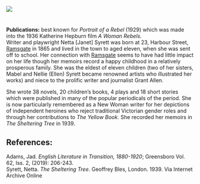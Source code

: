 <a href="https://www.kent-maps.online"><img src="https://www.kent-maps.online/juncture/ve-button.png"></a>
<param ve-config title="Netta Syrett  (17 March 1865-15 December 1943)" author="Dr Alyson Hunt" layout="vtl" banner="https://upload.wikimedia.org/wikipedia/commons/c/c0/Dream_days_%281922%29_%2814773133082%29.jpg">

<param ve-entity eid="Q736439" aliases="Ramsgate">
<param ve-entity eid="Q26321366" aliases="Harbour Street">

#

**Publications:** best known for _Portrait of a Rebel_ (1929) which was made into the 1936 Katherine Hepburn film _A Woman Rebels._   
Writer and playwright Netta [Janet] Syrett was born at 23, Harbour Street, [Ramsgate](/dickens/19c-ramsgate) in 1865 and  lived in the town to aged eleven, when she was sent off to school. Her connection with [Ramsgate](/dickens/19c-ramsgate) seems to have had little impact on her life though her memoirs record a happy childhood in a relatively prosperous family. She was the eldest of eleven children (two of her sisters, Mabel and Nellie (Ellen) Syrett became renowned artists who illustrated her works) and niece to the prolific writer and journalist Grant Allen.
<param ve-image url="https://upload.wikimedia.org/wikipedia/commons/3/3a/Ramsgate_Marina_-_geograph.org.uk_-_1907412.jpg" label="Ramsgate Marina" attribution="Ramsgate Marina by Don Barber, CC BY-SA 2.0, via Wikimedia Commons">
<param ve-image url="https://upload.wikimedia.org/wikipedia/commons/9/9d/Portrait_of_Grant_Allen_by_Walery.jpg" label="Grant Allen, Uncle of Netta Syrett" attribution="Walery, Public domain, via Wikimedia Commons">
<param ve-map center="Q26321366" zoom="15">

She wrote 38 novels, 20 children’s books, 4 plays and 18 short stories which were published in many of the popular periodicals of the period. She is now particularly remembered as a New Woman writer for her depictions of independent heroines who reject traditional Victorian gender roles and through her contributions to _The Yellow Book_. She recorded her memoirs in _The Sheltering Tree_ in 1939.
<param ve-image url="https://www.gutenberg.org/files/65490/65490-h/images/cover.jpg" label="Magic London, by Netta Syrett" attribution="MWS, Shaun Mudd and the Online Distributed Proofreading Team at https://www.pgdp.net (This file was produced from images generously made available by The Internet Archive/American Libraries.)">

## References: 
Adams, Jad. _English Literature in Transition, 1880-1920_; Greensboro Vol. 62, Iss. 2,  (2019): 206-243.   
Syrett, Netta. _The Sheltering Tree_. Geoffrey Bles, London. 1939. Via Internet Archive Online
<param ve-image url="https://upload.wikimedia.org/wikipedia/commons/3/3e/Arthur_Boyd_Houghton_%281836-1875%29_-_Ramsgate_Sands_-_N03907_-_National_Gallery.jpg" label="Ramsgate Sands, 1861" attribution="Arthur Boyd Houghton, Public domain, via Wikimedia Commons">
